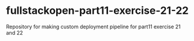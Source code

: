 # fullstackopen-part11-exercise-21-22
Repository for making custom deployment pipeline for part11 exercise 21 and 22
